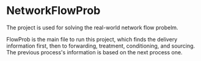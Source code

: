 # NetworkFlowProb

The project is used for solving the real-world network flow probelm. 

FlowProb is the main file to run this project, which finds the delivery information first, then to forwarding, treatment, conditioning, and sourcing. The previous process's information is based on the next process one. 

